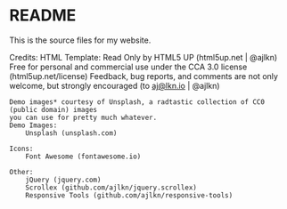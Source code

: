 <h1> README </h1>

This is the source files for my website. 

Credits:
    HTML Template: Read Only by HTML5 UP (html5up.net | @ajlkn)
    Free for personal and commercial use under the CCA 3.0 license (html5up.net/license)
    Feedback, bug reports, and comments are not only welcome, but strongly encouraged (to aj@lkn.io | @ajlkn)

    Demo images* courtesy of Unsplash, a radtastic collection of CC0 (public domain) images
    you can use for pretty much whatever.
	Demo Images:
		Unsplash (unsplash.com)

	Icons:
		Font Awesome (fontawesome.io)

	Other:
		jQuery (jquery.com)
		Scrollex (github.com/ajlkn/jquery.scrollex)
		Responsive Tools (github.com/ajlkn/responsive-tools)